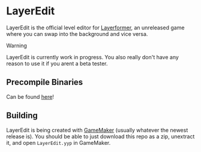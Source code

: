 # LayerEdit

LayerEdit is the official level editor for [Layerformer](https://gamejolt.com/games/layerformer/615485), an unreleased game where you can swap into the background and vice versa.

> [!WARNING]  
> LayerEdit is currently work in progress. You also really don't have any reason to use it if you arent a beta tester.

## Precompile Binaries

Can be found [here](https://github.com/RealMCoded/LayerEdit/releases)!

## Building

LayerEdit is being created with [GameMaker](https://gamemaker.io/) (usually whatever the newest release is). You should be able to just download this repo as a zip, unextract it, and open `LayerEdit.yyp` in GameMaker. 
